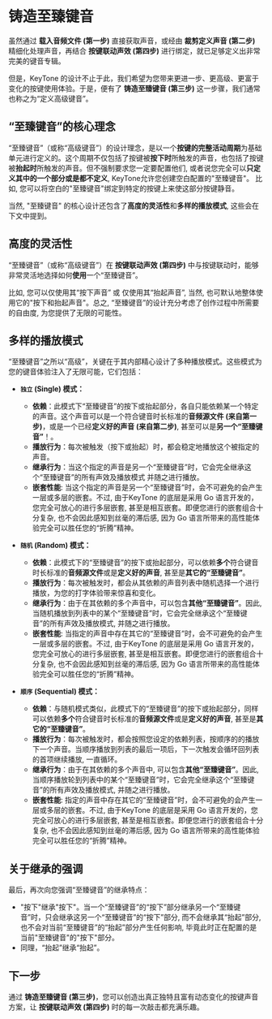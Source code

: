 # 铸造至臻键音

虽然通过 **载入音频文件 (第一步)** 直接获取声音，或经由 **裁剪定义声音 (第二步)** 精细化处理声音，再结合 **按键联动声效 (第四步)** 进行绑定，就已足够定义出非常完美的键音专辑。

但是，KeyTone 的设计不止于此，我们希望为您带来更进一步、更高级、更富于变化的按键使用体验。于是，便有了 **铸造至臻键音 (第三步)** 这一步骤，我们通常也称之为“定义高级键音”。

## **“至臻键音”的核心理念**

“至臻键音”（或称“高级键音”）的设计理念，是以一个**按键的完整活动周期**为基础单元进行定义的。这个周期不仅包括了按键被**按下时**所触发的声音，也包括了按键被**抬起时**所触发的声音。但不强制要求您一定要配置他们, 或者说您完全可以**只定义其中的一个部分或是都不定义**, KeyTone允许您创建空白配置的"至臻键音"。 比如, 您可以将空白的"至臻键音"绑定到特定的按键上来使这部分按键静音。

当然, "至臻键音"  的核心设计还包含了**高度的灵活性**和**多样的播放模式**, 这些会在下文中提到。

## **高度的灵活性**

“至臻键音”（或称“高级键音”）在 **按键联动声效 (第四步)** 中与按键联动时，能够非常灵活地选择如何**使用**一个“至臻键音”。

比如, 您可以仅使用其“按下声音” 或 仅使用其“抬起声音”, 当然, 也可默认地整体使用它的"按下和抬起声音"。总之, “至臻键音”的设计充分考虑了创作过程中所需要的自由度, 为您提供了无限的可能性。

## **多样的播放模式**

“至臻键音”之所以“高级”，关键在于其内部精心设计了多种播放模式。这些模式为您的键音体验注入了无限可能，它们包括：

* **`独立` (Single) 模式：**
  * **依赖**：此模式下“至臻键音”的按下或抬起部分，各自只能依赖某一个特定的声音。这个声音可以是一个符合键音时长标准的**音频源文件 (来自第一步)**，或是一个已经**定义好的声音 (来自第二步)**, 甚至可以是**另一个“至臻键音”**！。
  * **播放行为**：每次被触发（按下或抬起）时，都会稳定地播放这个被指定的声音。
  * **继承行为**：当这个指定的声音是另一个“至臻键音”时，它会完全继承这个“至臻键音”的所有声效及播放模式 并随之进行播放。
  * **嵌套性能**: 当这个指定的声音是另一个“至臻键音”时，会不可避免的会产生一层或多层的嵌套。不过, 由于KeyTone 的底层是采用 Go 语言开发的，您完全可放心的进行多层嵌套, 甚至是相互嵌套。即便您进行的嵌套组合十分复杂, 也不会因此感知到丝毫的滞后感, 因为 Go 语言所带来的高性能体验完全可以胜任您的“折腾”精神。

* **`随机` (Random) 模式：**
  * **依赖**：此模式下的“至臻键音”的按下或抬起部分，可以依赖**多个**符合键音时长标准的**音频源文件**或是**定义好的声音**, 甚至是**其它的“至臻键音”**。
  * **播放行为**：每次被触发时，都会从其依赖的声音列表中随机选择一个进行播放，为您的打字体验带来惊喜和变化。
  * **继承行为**：由于在其依赖的多个声音中，可以包含**其他“至臻键音”**。因此, 当随机播放到列表中的某个“至臻键音”时，它会完全继承这个“至臻键音”的所有声效及播放模式, 并随之进行播放。
  * **嵌套性能**: 当指定的声音中存在其它的“至臻键音”时，会不可避免的会产生一层或多层的嵌套。不过, 由于KeyTone 的底层是采用 Go 语言开发的，您完全可放心的进行多层嵌套, 甚至是相互嵌套。即便您进行的嵌套组合十分复杂, 也不会因此感知到丝毫的滞后感, 因为 Go 语言所带来的高性能体验完全可以胜任您的“折腾”精神。

* **`顺序` (Sequential) 模式：**
  * **依赖**：与随机模式类似，此模式下的“至臻键音”的按下或抬起部分，同样可以依赖**多个**符合键音时长标准的**音频源文件**或是**定义好的声音**, 甚至是**其它的“至臻键音”**。
  * **播放行为**：每次被触发时，都会按照您设定的依赖列表，按顺序的的播放下一个声音。当顺序播放到列表的最后一项后，下一次触发会循环回列表的首项继续播放, 一直循环。
  * **继承行为**：由于在其依赖的多个声音中, 可以包含**其他“至臻键音”**。因此, 当顺序播放轮到列表中的某个“至臻键音”时，它会完全继承这个“至臻键音”的所有声效及播放模式, 并随之进行播放。
  * **嵌套性能**: 指定的声音中存在其它的“至臻键音”时，会不可避免的会产生一层或多层的嵌套。不过, 由于KeyTone 的底层是采用 Go 语言开发的，您完全可放心的进行多层嵌套, 甚至是相互嵌套。即便您进行的嵌套组合十分复杂, 也不会因此感知到丝毫的滞后感, 因为 Go 语言所带来的高性能体验完全可以胜任您的“折腾”精神。

## **关于继承的强调**

最后，再次向您强调“至臻键音”的继承特点：
* "按下"继承"按下"。当一个“至臻键音”的“按下”部分继承另一个“至臻键音”时，只会继承这另一个“至臻键音”的“按下”部分, 而不会继承其“抬起”部分, 也不会对当前“至臻键音”的“抬起”部分产生任何影响, 毕竟此时正在配置的是当前"至臻键音"的"按下"部分。
* 同理，“抬起”继承“抬起”。

## **下一步**

通过 **铸造至臻键音 (第三步)**，您可以创造出真正独特且富有动态变化的按键声音方案，让 **按键联动声效 (第四步)** 时的每一次敲击都充满乐趣。
